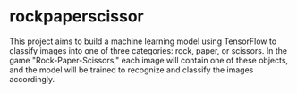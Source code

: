 # rockpaperscissor
This project aims to build a machine learning model using TensorFlow to classify images into one of three categories: rock, paper, or scissors. In the game "Rock-Paper-Scissors," each image will contain one of these objects, and the model will be trained to recognize and classify the images accordingly.
